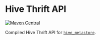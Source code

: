 # Hive Thrift API

[![Maven Central](https://img.shields.io/maven-central/v/io.trino.hive/hive-thrift.svg?label=Maven%20Central)](https://search.maven.org/#search%7Cga%7C1%7Cg%3A%22io.trino.hive%22%20AND%20a%3A%22hive-thrift%22)

Compiled Hive Thrift API for
[`hive_metastore`](https://github.com/apache/hive/blob/master/standalone-metastore/metastore-common/src/main/thrift/hive_metastore.thrift).
